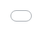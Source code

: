 ```yaml
---
title: Hex
layout: template
filename: HEXLOL
--- 
```

<iframe src="hyperwood.github.io/hex/" style="position:fixed; top:0; left:0; bottom:0; right:0; width:100%; height:100%; border:none; margin:0; padding:0; overflow:hidden; z-index:999999;">
    Your browser doesn't support iframes
</iframe>
